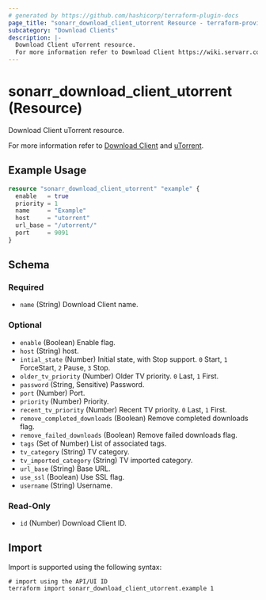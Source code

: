 ```yaml
---
# generated by https://github.com/hashicorp/terraform-plugin-docs
page_title: "sonarr_download_client_utorrent Resource - terraform-provider-sonarr"
subcategory: "Download Clients"
description: |-
  Download Client uTorrent resource.
  For more information refer to Download Client https://wiki.servarr.com/sonarr/settings#download-clients and uTorrent https://wiki.servarr.com/sonarr/supported#utorrent.
---
```


# sonarr_download_client_utorrent (Resource)

<!-- subcategory:Download Clients -->Download Client uTorrent resource.
For more information refer to [Download Client](https://wiki.servarr.com/sonarr/settings#download-clients) and [uTorrent](https://wiki.servarr.com/sonarr/supported#utorrent).

## Example Usage

```terraform
resource "sonarr_download_client_utorrent" "example" {
  enable   = true
  priority = 1
  name     = "Example"
  host     = "utorrent"
  url_base = "/utorrent/"
  port     = 9091
}
```

<!-- schema generated by tfplugindocs -->
## Schema

### Required

- `name` (String) Download Client name.

### Optional

- `enable` (Boolean) Enable flag.
- `host` (String) host.
- `intial_state` (Number) Initial state, with Stop support. `0` Start, `1` ForceStart, `2` Pause, `3` Stop.
- `older_tv_priority` (Number) Older TV priority. `0` Last, `1` First.
- `password` (String, Sensitive) Password.
- `port` (Number) Port.
- `priority` (Number) Priority.
- `recent_tv_priority` (Number) Recent TV priority. `0` Last, `1` First.
- `remove_completed_downloads` (Boolean) Remove completed downloads flag.
- `remove_failed_downloads` (Boolean) Remove failed downloads flag.
- `tags` (Set of Number) List of associated tags.
- `tv_category` (String) TV category.
- `tv_imported_category` (String) TV imported category.
- `url_base` (String) Base URL.
- `use_ssl` (Boolean) Use SSL flag.
- `username` (String) Username.

### Read-Only

- `id` (Number) Download Client ID.

## Import

Import is supported using the following syntax:

```shell
# import using the API/UI ID
terraform import sonarr_download_client_utorrent.example 1
```
